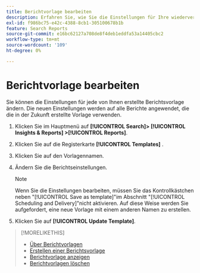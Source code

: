 ```yaml
---
title: Berichtvorlage bearbeiten
description: Erfahren Sie, wie Sie die Einstellungen für Ihre wiederverwendbaren Berichtsvorlagen bearbeiten.
exl-id: f986bc75-e42c-4388-8cb1-305100678b1b
feature: Search Reports
source-git-commit: e16bc62127a708de8f4deb1eddfa53a14405cbc2
workflow-type: tm+mt
source-wordcount: '109'
ht-degree: 0%

---
```


# Berichtvorlage bearbeiten

Sie können die Einstellungen für jede von Ihnen erstellte Berichtsvorlage ändern. Die neuen Einstellungen werden auf alle Berichte angewendet, die die in der Zukunft erstellte Vorlage verwenden.

1. Klicken Sie im Hauptmenü auf **[!UICONTROL Search]> [!UICONTROL Insights & Reports] >[!UICONTROL Reports]**.

1. Klicken Sie auf die Registerkarte **[!UICONTROL Templates]** .

1. Klicken Sie auf den Vorlagennamen.

1. Ändern Sie die Berichtseinstellungen.

   >[!NOTE]
   >
   > Wenn Sie die Einstellungen bearbeiten, müssen Sie das Kontrollkästchen neben &quot;[!UICONTROL Save as template]&quot;im Abschnitt &quot;[!UICONTROL Scheduling and Delivery]&quot;nicht aktivieren. Auf diese Weise werden Sie aufgefordert, eine neue Vorlage mit einem anderen Namen zu erstellen.

1. Klicken Sie auf **[!UICONTROL Update Template]**.

>[!MORELIKETHIS]
>
>* [Über Berichtvorlagen](template-about.md)
>* [Erstellen einer Berichtsvorlage](template-create.md)
>* [Berichtvorlage anzeigen](template-view.md)
>* [Berichtvorlagen löschen](template-delete.md)
